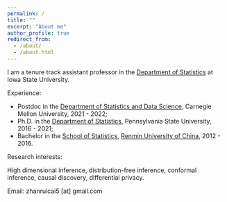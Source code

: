 ```yaml
---
permalink: /
title: ""
excerpt: "About me"
author_profile: true
redirect_from: 
  - /about/
  - /about.html
---
```




I am a tenure track assistant professor in the [Department of Statistics](https://www.stat.iastate.edu/) at Iowa State University. 

Experience:

- Postdoc in the  [Department of Statistics and Data Science](http://stat.cmu.edu/), Carnegie Mellon University, 2021 - 2022;
- Ph.D. in the [Department of Statistics](https://science.psu.edu/stat), Pennsylvania State University, 2016 - 2021;
- Bachelor in the [School of Statistics](http://stat.ruc.edu.cn/), [Renmin University of China](https://www.ruc.edu.cn/), 2012 - 2016.


Research interests:

High dimensional inference, distribution-free inference, conformal inference, causal discovery, differential privacy.

Email: zhanruicai5 [at] gmail.com
